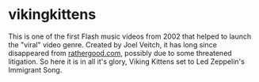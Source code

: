 vikingkittens
=============

This is one of the first Flash music videos from 2002 that helped to launch the "viral" video genre.  Created by Joel Veitch, it has long since disappeared from [rathergood.com](http://rathergood.com), possibly due to some threatened litigation.  So here it is in all it's glory, Viking Kittens set to Led Zeppelin's Immigrant Song.
